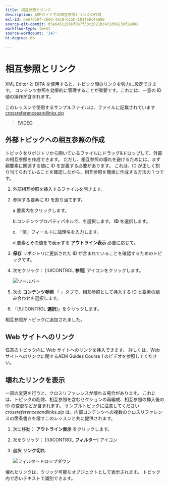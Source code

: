 ```yaml
---
title: 相互参照とリンク
description: AEMガイドでの相互参照とリンクの作成
exl-id: bee7d50f-cbdd-4ac8-b15b-101febc4ae80
source-git-commit: b5e64512956f0a7f33c2021bc431d69239f2a088
workflow-type: tm+mt
source-wordcount: '347'
ht-degree: 0%

---
```


# 相互参照とリンク

XML Editor と DITA を使用すると、トピック間のリンクを強力に設定できます。 コンテンツ参照を効果的に管理することが重要です。これには、一意の ID 値の操作が含まれます。

このレッスンで使用するサンプルファイルは、ファイルに記載されています
[crossreferencesandlinks.zip](assets/crossreferencesandlinks.zip)

>[!VIDEO](https://video.tv.adobe.com/v/342764)

## 外部トピックへの相互参照の作成

トピックをリポジトリから開いているファイルにドラッグ&amp;ドロップして、外部の相互参照を作成できます。 ただし、相互参照の壊れを避けるためには、まず親要素に関連する値に ID を定義する必要があります。 これは、ID が正しく割り当てられていることを確認しながら、相互参照を簡単に作成する方法の 1 つです。

1. 外部相互参照を挿入するファイルを開きます。

2. 参照する要素に ID を割り当てます。

   a.要素内をクリックします。

   b.コンテンツプロパティパネルで、を選択します。 **ID** を選択します。

   c. 「値」フィールドに論理名を入力します。

   d.要素とその値をで表示する **アウトライン表示** 必要に応じて。

3. **保存** リポジトリに更新された ID が含まれていることを確認するためのトピックです。

4. 次をクリック： [!UICONTROL **参照**] アイコンをクリックします。

   ![ツールバー](images/lesson-7/references-icon.png)

5. 次の **コンテンツ参照** 「 」タブで、相互参照として挿入する ID と要素の組み合わせを選択します。

6. 「[!UICONTROL **選択**]」をクリックします。

相互参照がトピックに追加されました。

## Web サイトへのリンク

任意のトピック内に Web サイトへのリンクを挿入できます。 詳しくは、Web サイトへのリンクに関するAEM Guides Course 1 のビデオを参照してください。


## 壊れたリンクを表示

一部の変更を行うと、クロスリファレンスが壊れる場合があります。 これには、トピックの削除、相互参照を含むセクションの再編成、相互参照の挿入後の ID の変更などが含まれます。 サンプルトピックに注意してください _crossreferencesandlinks.zip_ は、内部コンテンツへの複数のクロスリファレンスの箇条書きを壊すこのレッスンと共に提供されます。

1. 次に移動： **アウトライン表示** をクリックします。

2. 次をクリック： [!UICONTROL **フィルター**] アイコン

3. 選択 **リンク切れ**.

   ![フィルタードロップダウン](images/lesson-7/broken-links.png)

壊れたリンクは、クリック可能なオブジェクトとして表示されます。 トピック内で赤いテキストで識別できます。
